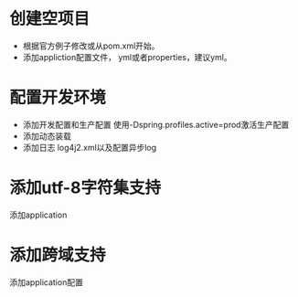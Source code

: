 # 创建空项目
- 根据官方例子修改或从pom.xml开始。
- 添加appliction配置文件， yml或者properties，建议yml。

# 配置开发环境
- 添加开发配置和生产配置 使用-Dspring.profiles.active=prod激活生产配置    
- 添加动态装载
- 添加日志 log4j2.xml以及配置异步log

# 添加utf-8字符集支持
添加application

# 添加跨域支持
添加application配置